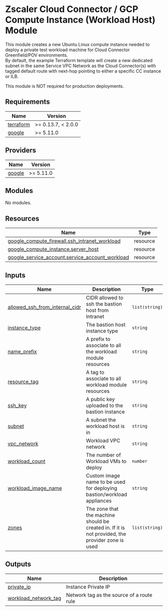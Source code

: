 # Zscaler Cloud Connector / GCP Compute Instance (Workload Host) Module

This module creates a new Ubuntu Linux compute instance needed to deploy a private test workload machine for Cloud Connector Greenfield/POV environments.<br>
By default, the example Terraform template will create a new dedicated subnet in the same Service VPC Network as the Cloud Connector(s) with tagged default route with next-hop pointing to either a specific CC instance or ILB.<br>

This module is NOT required for production deployments.

<!-- BEGINNING OF PRE-COMMIT-TERRAFORM DOCS HOOK -->
## Requirements

| Name | Version |
|------|---------|
| <a name="requirement_terraform"></a> [terraform](#requirement\_terraform) | >= 0.13.7, < 2.0.0 |
| <a name="requirement_google"></a> [google](#requirement\_google) | >= 5.11.0 |

## Providers

| Name | Version |
|------|---------|
| <a name="provider_google"></a> [google](#provider\_google) | >= 5.11.0 |

## Modules

No modules.

## Resources

| Name | Type |
|------|------|
| [google_compute_firewall.ssh_intranet_workload](https://registry.terraform.io/providers/hashicorp/google/latest/docs/resources/compute_firewall) | resource |
| [google_compute_instance.server_host](https://registry.terraform.io/providers/hashicorp/google/latest/docs/resources/compute_instance) | resource |
| [google_service_account.service_account_workload](https://registry.terraform.io/providers/hashicorp/google/latest/docs/resources/service_account) | resource |

## Inputs

| Name | Description | Type | Default | Required |
|------|-------------|------|---------|:--------:|
| <a name="input_allowed_ssh_from_internal_cidr"></a> [allowed\_ssh\_from\_internal\_cidr](#input\_allowed\_ssh\_from\_internal\_cidr) | CIDR allowed to ssh the bastion host from Intranet | `list(string)` | n/a | yes |
| <a name="input_instance_type"></a> [instance\_type](#input\_instance\_type) | The bastion host instance type | `string` | `"e2-micro"` | no |
| <a name="input_name_prefix"></a> [name\_prefix](#input\_name\_prefix) | A prefix to associate to all the workload module resources | `string` | `null` | no |
| <a name="input_resource_tag"></a> [resource\_tag](#input\_resource\_tag) | A tag to associate to all workload module resources | `string` | `null` | no |
| <a name="input_ssh_key"></a> [ssh\_key](#input\_ssh\_key) | A public key uploaded to the bastion instance | `string` | n/a | yes |
| <a name="input_subnet"></a> [subnet](#input\_subnet) | A subnet the workload host is in | `string` | n/a | yes |
| <a name="input_vpc_network"></a> [vpc\_network](#input\_vpc\_network) | Workload VPC network | `string` | n/a | yes |
| <a name="input_workload_count"></a> [workload\_count](#input\_workload\_count) | The number of Workload VMs to deploy | `number` | `1` | no |
| <a name="input_workload_image_name"></a> [workload\_image\_name](#input\_workload\_image\_name) | Custom image name to be used for deploying bastion/workload appliances | `string` | `"ubuntu-os-cloud/ubuntu-2204-lts"` | no |
| <a name="input_zones"></a> [zones](#input\_zones) | The zone that the machine should be created in. If it is not provided, the provider zone is used | `list(string)` | n/a | yes |

## Outputs

| Name | Description |
|------|-------------|
| <a name="output_private_ip"></a> [private\_ip](#output\_private\_ip) | Instance Private IP |
| <a name="output_workload_network_tag"></a> [workload\_network\_tag](#output\_workload\_network\_tag) | Network tag as the source of a route rule |
<!-- END OF PRE-COMMIT-TERRAFORM DOCS HOOK -->
